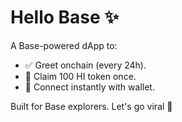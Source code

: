 # Hello Base ✨

A Base-powered dApp to:
- ✅ Greet onchain (every 24h).
- 🎁 Claim 100 HI token once.
- 🦊 Connect instantly with wallet.

Built for Base explorers. Let's go viral 🚀
